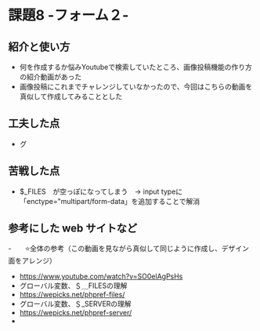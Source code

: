 # 課題8 -フォーム２-

## 紹介と使い方
  - 何を作成するか悩みYoutubeで検索していたところ、画像投稿機能の作り方の紹介動画があった
  - 画像投稿にこれまでチャレンジしていなかったので、今回はこちらの動画を真似して作成してみることとした

## 工夫した点
  - グ

## 苦戦した点
  - $_FILES　が空っぽになってしまう　→ input typeに「enctype="multipart/form-data」を追加することで解消

## 参考にした web サイトなど
  -　　⭐️全体の参考（この動画を見ながら真似して同じように作成し、デザイン面をアレンジ）
  - https://www.youtube.com/watch?v=SO0elAgPsHs
  - グローバル変数、＄＿FILESの理解
  - https://wepicks.net/phpref-files/
  - グローバル変数、＄_SERVERの理解
  - https://wepicks.net/phpref-server/
  - 

